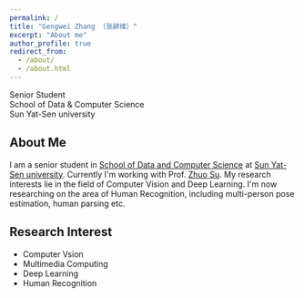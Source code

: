 ```yaml
---
permalink: /
title: "Gengwei Zhang （张耕维）"
excerpt: "About me"
author_profile: true
redirect_from: 
  - /about/
  - /about.html
---
```


Senior Student  
School of Data & Computer Science  
Sun Yat-Sen university

## About Me ##
I am a senior student in [School of Data and Computer Science](http://sdcs.sysu.edu.cn/) at [Sun Yat-Sen university](http://www.sysu.edu.cn/2012/en/index.htm). Currently I'm working with Prof. [Zhuo Su](https://suzhuoi.github.io). My research interests lie in the field of Computer Vision and Deep Learning. I'm now researching on the area of Human Recognition, including multi-person pose estimation, human parsing etc.  


## Research Interest
* Computer Vsion
* Multimedia Computing
* Deep Learning
* Human Recognition